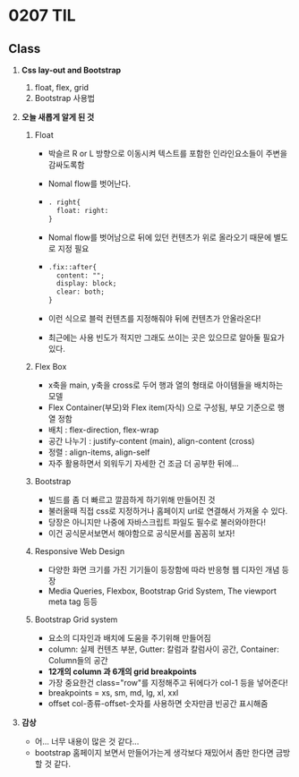 # 0207 TIL

## Class

 1. **Css lay-out and Bootstrap**

    1. float, flex, grid
    1. Bootstrap 사용법
    
 2. **오늘 새롭게 알게 된 것**

    1. Float

       * 박슬르 R or L 방향으로 이동시켜 텍스트를 포함한 인라인요소들이 주변을 감싸도록함

       * Nomal flow를 벗어난다.

       * ```html
         . right{
           float: right:
         }
         ```

       * Nomal flow를 벗어남으로 뒤에 있던 컨텐츠가 위로 올라오기 때문에 별도로 지정 필요

       * ```html
         .fix::after{
           content: "";
           display: block;
           clear: both;
         }
         ```

       * 이런 식으로 블럭 컨텐츠를 지정해줘야 뒤에 컨텐츠가 안올라온다!

       * 최근에는 사용 빈도가 적지만 그래도 쓰이는 곳은 있으므로 알아둘 필요가 있다.

    2. Flex Box

       * x축을 main, y축을 cross로 두어 행과 열의 형태로 아이템들을 배치하는 모델
       * Flex Container(부모)와 Flex item(자식) 으로 구성됨, 부모 기준으로 행 열 정함
       * 배치 : flex-direction, flex-wrap
       * 공간 나누기 : justify-content (main), align-content (cross)
       * 정렬 : align-items, align-self
       * 자주 활용하면서 외워두기 자세한 건 조금 더 공부한 뒤에...

    3. Bootstrap

       * 빌드를 좀 더 빠르고 깔끔하게 하기위해 만들어진 것
       * 불러올때 직접 css로 지정하거나 홈페이지 url로 연결해서 가져올 수 있다.
       * 당장은 아니지만 나중에 자바스크립트 파일도 필수로 불러와야한다!
       * 이건 공식문서보면서 해야함으로 공식문서를 꼼꼼히 보자!

    4. Responsive Web Design

       * 다양한 화면 크기를 가진 기기들이 등장함에 따라 반응형 웹 디자인 개념 등장
       * Media Queries, Flexbox, Bootstrap Grid System, The viewport meta tag 등등

    5. Bootstrap Grid system

       * 요소의 디자인과 배치에 도움을 주기위해 만들어짐
       * column: 실제 컨텐츠 부분, Gutter: 칼럼과 칼럼사이 공간, Container: Column들의 공간
       * **12개의 column 과 6개의 grid breakpoints**
       * 가장 중요한건 class="row"를 지정해주고 뒤에다가 col-1 등을 넣어준다!
       * breakpoints = xs, sm, md, lg, xl, xxl
       * offset col-종류-offset-숫자를 사용하면 숫자만큼 빈공간 표시해줌

 3. **감상**

    * 어... 너무 내용이 많은 것 같다...
    * bootstrap 홈페이지 보면서 만들어가는게 생각보다 재밌어서 좀만 한다면 금방 할 것 같다.

